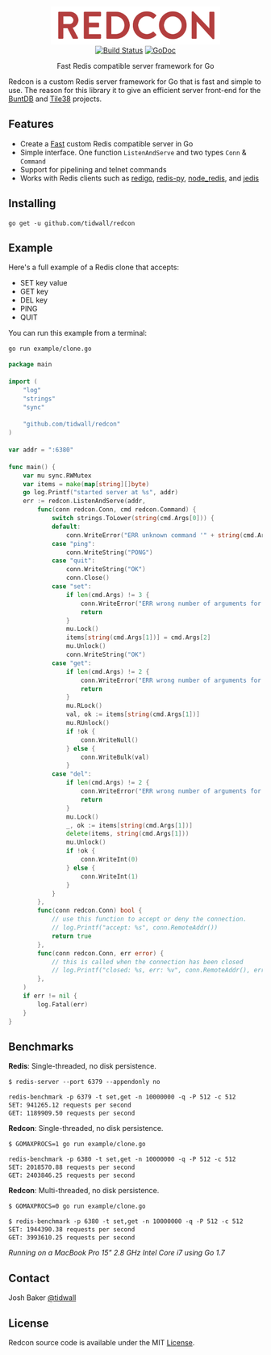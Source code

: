 <p align="center">
<img 
    src="logo.png" 
    width="336" height="75" border="0" alt="REDCON">
<br>
<a href="https://travis-ci.org/tidwall/redcon"><img src="https://img.shields.io/travis/tidwall/redcon.svg?style=flat-square" alt="Build Status"></a>
<a href="https://godoc.org/github.com/tidwall/redcon"><img src="https://img.shields.io/badge/api-reference-blue.svg?style=flat-square" alt="GoDoc"></a>
</p>

<p align="center">Fast Redis compatible server framework for Go</p>

Redcon is a custom Redis server framework for Go that is fast and simple to use. The reason for this library it to give an efficient server front-end for the [BuntDB](https://github.com/tidwall/buntdb) and [Tile38](https://github.com/tidwall/tile38) projects.

Features
--------
- Create a [Fast](#benchmarks) custom Redis compatible server in Go
- Simple interface. One function `ListenAndServe` and two types `Conn` & `Command`
- Support for pipelining and telnet commands
- Works with Redis clients such as [redigo](https://github.com/garyburd/redigo), [redis-py](https://github.com/andymccurdy/redis-py), [node_redis](https://github.com/NodeRedis/node_redis), and [jedis](https://github.com/xetorthio/jedis)

Installing
----------

```
go get -u github.com/tidwall/redcon
```

Example
-------

Here's a full example of a Redis clone that accepts:

- SET key value
- GET key
- DEL key
- PING
- QUIT

You can run this example from a terminal:

```sh
go run example/clone.go
```

```go
package main

import (
	"log"
	"strings"
	"sync"

	"github.com/tidwall/redcon"
)

var addr = ":6380"

func main() {
	var mu sync.RWMutex
	var items = make(map[string][]byte)
	go log.Printf("started server at %s", addr)
	err := redcon.ListenAndServe(addr,
		func(conn redcon.Conn, cmd redcon.Command) {
			switch strings.ToLower(string(cmd.Args[0])) {
			default:
				conn.WriteError("ERR unknown command '" + string(cmd.Args[0]) + "'")
			case "ping":
				conn.WriteString("PONG")
			case "quit":
				conn.WriteString("OK")
				conn.Close()
			case "set":
				if len(cmd.Args) != 3 {
					conn.WriteError("ERR wrong number of arguments for '" + string(cmd.Args[0]) + "' command")
					return
				}
				mu.Lock()
				items[string(cmd.Args[1])] = cmd.Args[2]
				mu.Unlock()
				conn.WriteString("OK")
			case "get":
				if len(cmd.Args) != 2 {
					conn.WriteError("ERR wrong number of arguments for '" + string(cmd.Args[0]) + "' command")
					return
				}
				mu.RLock()
				val, ok := items[string(cmd.Args[1])]
				mu.RUnlock()
				if !ok {
					conn.WriteNull()
				} else {
					conn.WriteBulk(val)
				}
			case "del":
				if len(cmd.Args) != 2 {
					conn.WriteError("ERR wrong number of arguments for '" + string(cmd.Args[0]) + "' command")
					return
				}
				mu.Lock()
				_, ok := items[string(cmd.Args[1])]
				delete(items, string(cmd.Args[1]))
				mu.Unlock()
				if !ok {
					conn.WriteInt(0)
				} else {
					conn.WriteInt(1)
				}
			}
		},
		func(conn redcon.Conn) bool {
			// use this function to accept or deny the connection.
			// log.Printf("accept: %s", conn.RemoteAddr())
			return true
		},
		func(conn redcon.Conn, err error) {
			// this is called when the connection has been closed
			// log.Printf("closed: %s, err: %v", conn.RemoteAddr(), err)
		},
	)
	if err != nil {
		log.Fatal(err)
	}
}
```

Benchmarks
----------

**Redis**: Single-threaded, no disk persistence.

```
$ redis-server --port 6379 --appendonly no
```
```
redis-benchmark -p 6379 -t set,get -n 10000000 -q -P 512 -c 512
SET: 941265.12 requests per second
GET: 1189909.50 requests per second
```

**Redcon**: Single-threaded, no disk persistence.

```
$ GOMAXPROCS=1 go run example/clone.go
```
```
redis-benchmark -p 6380 -t set,get -n 10000000 -q -P 512 -c 512
SET: 2018570.88 requests per second
GET: 2403846.25 requests per second
```

**Redcon**: Multi-threaded, no disk persistence.

```
$ GOMAXPROCS=0 go run example/clone.go
```
```
$ redis-benchmark -p 6380 -t set,get -n 10000000 -q -P 512 -c 512
SET: 1944390.38 requests per second
GET: 3993610.25 requests per second
```

*Running on a MacBook Pro 15" 2.8 GHz Intel Core i7 using Go 1.7*

Contact
-------
Josh Baker [@tidwall](http://twitter.com/tidwall)

License
-------
Redcon source code is available under the MIT [License](/LICENSE).

